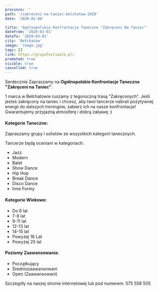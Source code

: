 ```yaml
---
province: ''
path: '/zakreceni-na-taniec-belchatow-2020'
date: '2020-02-08'

title: 'Ogólnopolskie Konfrontacje Taneczne "Zakręceni Na Taniec"'
dateFrom: '2020-03-01'
dateTo: '2020-03-01'
city: 'Bełchatów'
image: 'image.jpg'
tags: []
link: https://grupafestiwale.pl/
promoted: true
visible: true
cancelled: true
---
```

Serdecznie Zapraszamy na **Ogólnopolskie Konfrontacje Taneczne "Zakręceni na Taniec"**.

1 marca w Bełchatowie ruszamy z tegoroczną trasą "Zakręconych". Jeśli jesteś zakręcony na taniec i chcesz, aby twoi tancerze nabrali pozytywnej energii do dalszych treningów, zabierz ich na nasze konfrontacje! Gwarantujemy przyjazną atmosferę i dobrą zabawę :)

#### Kategorie Taneczne: 
Zapraszamy grupy i solistów ze wszystkich kategorii tanecznych.

Tancerze będą oceniani w kategoriach:
- Jazz
- Modern
- Balet
- Show Dance
- Hip Hop
- Break Dance
- Disco Dance
- Inne Formy

#### Kategorie Wiekowe:
- Do 6 lat
- 7-8 lat
- 9-11 lat
- 12-13 lat
- 14-15 lat
- Powyżej 16 Lat
- Powyżej 25 lat

#### Poziomy Zaawansowania:
- Początkujący
- Średniozaawansowani
- Open (Zaawansowani)

Szczegóły na naszej stronie internetowej lub pod numerem: 575 558 505